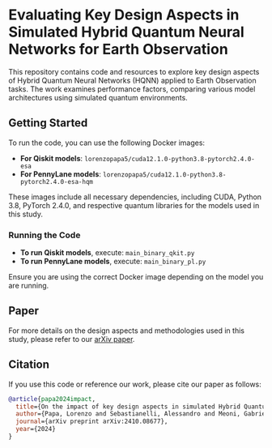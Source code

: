# Evaluating Key Design Aspects in Simulated Hybrid Quantum Neural Networks for Earth Observation

This repository contains code and resources to explore key design aspects of Hybrid Quantum Neural Networks (HQNN) applied to Earth Observation tasks. The work examines performance factors, comparing various model architectures using simulated quantum environments.

## Getting Started

To run the code, you can use the following Docker images:

- **For Qiskit models**: `lorenzopapa5/cuda12.1.0-python3.8-pytorch2.4.0-esa`
- **For PennyLane models**: `lorenzopapa5/cuda12.1.0-python3.8-pytorch2.4.0-esa-hqm`

These images include all necessary dependencies, including CUDA, Python 3.8, PyTorch 2.4.0, and respective quantum libraries for the models used in this study.

### Running the Code

- **To run Qiskit models**, execute: `main_binary_qkit.py`
- **To run PennyLane models**, execute: `main_binary_pl.py`

Ensure you are using the correct Docker image depending on the model you are running.

## Paper

For more details on the design aspects and methodologies used in this study, please refer to our [arXiv paper](https://arxiv.org/abs/2410.08677).

## Citation

If you use this code or reference our work, please cite our paper as follows:

```bibtex
@article{papa2024impact,
  title={On the impact of key design aspects in simulated Hybrid Quantum Neural Networks for Earth Observation},
  author={Papa, Lorenzo and Sebastianelli, Alessandro and Meoni, Gabriele and Amerini, Irene},
  journal={arXiv preprint arXiv:2410.08677},
  year={2024}
}
